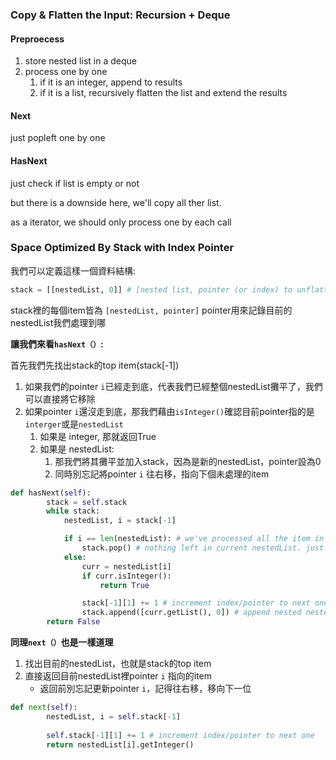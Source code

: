 ### Copy & Flatten the Input: Recursion + Deque

#### Preproecess

1. store nested list in a deque
2. process one by one
   1. if it is an integer, append to results
   2. if it is a list, recursively flatten the list and extend the results

#### Next

just popleft one by one

#### HasNext

just check if list is empty or not

but there is a downside here, we'll copy all ther list.

as a iterator, we should only process one by each call

### Space Optimized By Stack with Index Pointer

我們可以定義這樣一個資料結構:

```python
stack = [[nestedList, 0]] # [nested list, pointer (or index) to unflatten nested list]
```

stack裡的每個item皆為 `[nestedList, pointer]`
pointer用來記錄目前的nestedList我們處理到哪

**讓我們來看`hasNext（）`:**

首先我們先找出stack的top item(stack[-1])

1. 如果我們的pointer `i`已經走到底，代表我們已經整個nestedList攤平了，我們可以直接將它移除
2. 如果pointer `i`還沒走到底，那我們藉由`isInteger()`確認目前pointer指的是`interger`或是`nestedList`
   1. 如果是 integer, 那就返回True
   2. 如果是 nestedList:
      1. 那我們將其攤平並加入stack，因為是新的nestedList，pointer設為0
      2. 同時別忘記將pointer `i` 往右移，指向下個未處理的item

```python
def hasNext(self):
        stack = self.stack
        while stack:
            nestedList, i = stack[-1]

            if i == len(nestedList): # we've processed all the item in current nestedList.
                stack.pop() # nothing left in current nestedList. just pop it out
            else:
                curr = nestedList[i]
                if curr.isInteger():
                    return True

                stack[-1][1] += 1 # increment index/pointer to next one
                stack.append([curr.getList(), 0]) # append nested nestedList
        return False
```

**同理`next（）`也是一樣道理**

1. 找出目前的nestedList，也就是stack的top item
2. 直接返回目前nestedList裡pointer `i` 指向的item
   - 返回前別忘記更新pointer `i`，記得往右移，移向下一位

```python
def next(self):
        nestedList, i = self.stack[-1]
        
        self.stack[-1][1] += 1 # increment index/pointer to next one
        return nestedList[i].getInteger()
```